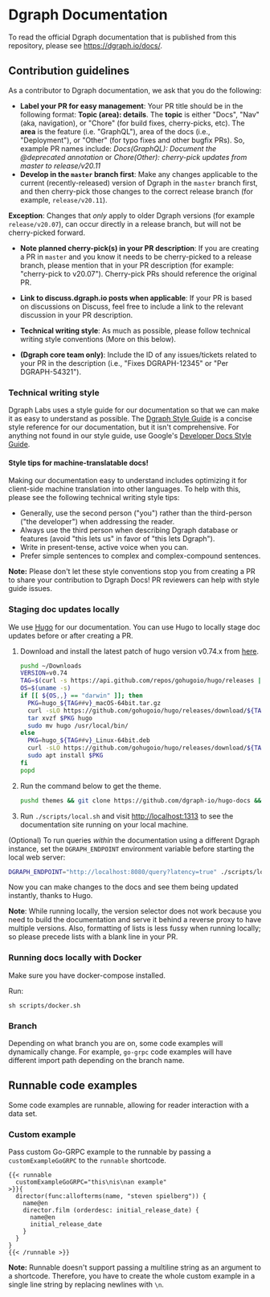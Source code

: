 # Dgraph Documentation

To read the official Dgraph documentation that is published from this repository,
please see https://dgraph.io/docs/.

## Contribution guidelines

As a contributor to Dgraph documentation, we ask that you do the following:
- **Label your PR for easy management**: Your PR title should be in the following format: **Topic (area): details**. The **topic** is either "Docs", "Nav" (aka, navigation), or "Chore" (for build fixes, cherry-picks, etc). The **area** is the feature (i.e. "GraphQL"), area of the docs (i.e., "Deployment"), or "Other" (for typo fixes and other bugfix PRs). So, example PR names include:
 *Docs(GraphQL): Document the @deprecated annotation* or *Chore(Other): cherry-pick updates from master to release/v20.11*
- **Develop in the `master` branch first**: Make any changes applicable to the current (recently-released) version of Dgraph in the `master` branch first, and then cherry-pick those changes to the correct release branch (for example, `release/v20.11`).

 **Exception**: Changes that *only* apply to older Dgraph versions (for example `release/v20.07`), can occur directly in a release branch, but will not be cherry-picked forward.
- **Note planned cherry-pick(s) in your PR description**: If you are creating a PR in `master` and you know it needs to be cherry-picked to a release branch, please mention that in your PR description (for example: "cherry-pick to v20.07"). Cherry-pick PRs should reference the original PR.

- **Link to discuss.dgraph.io posts when applicable**: If your PR is based on discussions on Discuss, feel free to include a link to the relevant discussion in your PR description.

- **Technical writing style**: As much as possible, please follow technical writing style conventions (More on this below).

- **(Dgraph core team only)**: Include the ID of any issues/tickets related to your PR in the description (i.e., "Fixes DGRAPH-12345" or "Per DGRAPH-54321").

### Technical writing style

Dgraph Labs uses a style guide for our documentation so that we can make it as easy to understand as possible. The [Dgraph Style Guide](https://discuss.dgraph.io/t/dgraph-developer-documentation-style-guide/10955) is a concise style reference for our documentation, but it isn't comprehensive. For anything not found in our style guide, use Google's [Developer Docs Style Guide](https://developers.google.com/style/highlights).

#### Style tips for machine-translatable docs!

Making our documentation easy to understand includes optimizing it for client-side machine translation into other languages. To help with this, please see the following technical writing style tips:
- Generally, use the second person ("you") rather than the third-person ("the developer") when addressing the reader.
- Always use the third person when describing Dgraph database or features (avoid "this lets us" in favor of "this lets Dgraph").
- Write in present-tense, active voice when you can.
- Prefer simple sentences to complex and complex-compound sentences.

**Note:** Please don't let these style conventions stop you from creating a PR to share your contribution to Dgraph Docs! PR reviewers can help with style guide issues.

### Staging doc updates locally

We use [Hugo](https://gohugo.io/) for our documentation. You can use Hugo to locally stage doc updates before or after creating a PR.

1. Download and install the latest patch of hugo version v0.74.x from [here](https://github.com/gohugoio/hugo/releases/).
   ```bash
   pushd ~/Downloads
   VERSION=v0.74
   TAG=$(curl -s https://api.github.com/repos/gohugoio/hugo/releases | jq '.[].tag_name' -r | grep $VERSION | head -1)
   OS=$(uname -s)
   if [[ ${OS,,} == "darwin" ]]; then
     PKG=hugo_${TAG##v}_macOS-64bit.tar.gz
     curl -sLO https://github.com/gohugoio/hugo/releases/download/${TAG}/${PKG}
     tar xvzf $PKG hugo
     sudo mv hugo /usr/local/bin/
   else
     PKG=hugo_${TAG##v}_Linux-64bit.deb
     curl -sLO https://github.com/gohugoio/hugo/releases/download/${TAG}/${PKG}
     sudo apt install $PKG
   fi
   popd
   ```
2. Run the command below to get the theme.
   ```bash
   pushd themes && git clone https://github.com/dgraph-io/hugo-docs && popd
   ```
3. Run `./scripts/local.sh` and visit [http://localhost:1313](http://localhost:1313) to see the documentation site running on your local machine.

(Optional) To run queries _within_ the documentation using a different Dgraph instance, set the `DGRAPH_ENDPOINT` environment variable before starting the local web server:

```bash
DGRAPH_ENDPOINT="http://localhost:8080/query?latency=true" ./scripts/local.sh
```

Now you can make changes to the docs and see them being updated instantly, thanks to Hugo.

**Note**: While running locally, the version selector does not work because you need to build the documentation and serve it behind a reverse proxy to have multiple versions. Also, formatting of lists is less fussy when running locally; so please precede lists with a blank line in your PR.

### Running docs locally with Docker

Make sure you have docker-compose installed.

Run:

```
sh scripts/docker.sh
```

### Branch

Depending on what branch you are on, some code examples will dynamically change.
For example, `go-grpc` code examples will have different import path depending
on the branch name.

## Runnable code examples

Some code examples are runnable, allowing for reader interaction with a data set.

### Custom example

Pass custom Go-GRPC example to the runnable by passing a `customExampleGoGRPC` to the `runnable` shortcode.

```
{{< runnable
  customExampleGoGRPC="this\nis\nan example"
>}}{
  director(func:allofterms(name, "steven spielberg")) {
    name@en
    director.film (orderdesc: initial_release_date) {
      name@en
      initial_release_date
    }
  }
}
{{< /runnable >}}
```

**Note:** Runnable doesn't support passing a multiline string as an argument to a shortcode. Therefore, you have to create the whole custom example in a single line string by replacing newlines with `\n`.
